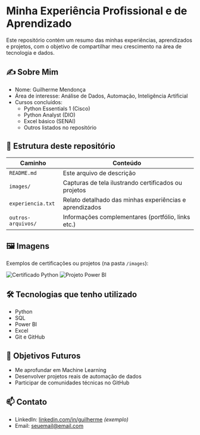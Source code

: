 # Minha Experiência Profissional e de Aprendizado

Este repositório contém um resumo das minhas experiências, aprendizados e projetos, com o objetivo de compartilhar meu crescimento na área de tecnologia e dados.

## ✍️ Sobre Mim

- Nome: Guilherme Mendonça
- Área de interesse: Análise de Dados, Automação, Inteligência Artificial
- Cursos concluídos:
  - Python Essentials 1 (Cisco)
  - Python Analyst (DIO)
  - Excel básico (SENAI)
  - Outros listados no repositório

## 📂 Estrutura deste repositório

| Caminho         | Conteúdo                                                   |
|-----------------|------------------------------------------------------------|
| `README.md`     | Este arquivo de descrição                                  |
| `images/`       | Capturas de tela ilustrando certificados ou projetos       |
| `experiencia.txt` | Relato detalhado das minhas experiências e aprendizados  |
| `outros-arquivos/` | Informações complementares (portfólio, links etc.)      |

## 🖼️ Imagens

Exemplos de certificações ou projetos (na pasta `/images`):

![Certificado Python](images/captura1.png)
![Projeto Power BI](images/captura2.png)

## 🛠️ Tecnologias que tenho utilizado

- Python
- SQL
- Power BI
- Excel
- Git e GitHub

## 📌 Objetivos Futuros

- Me aprofundar em Machine Learning
- Desenvolver projetos reais de automação de dados
- Participar de comunidades técnicas no GitHub

## 📫 Contato

- LinkedIn: [linkedin.com/in/guilherme](https://linkedin.com/in/guilherme) *(exemplo)*
- Email: seuemail@email.com

